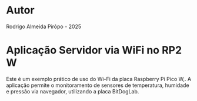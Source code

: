 # Autor

Rodrigo Almeida Pirôpo - 2025

# Aplicação Servidor via WiFi no RP2 W

Este é um exemplo prático de uso do Wi-Fi da placa Raspberry Pi Pico W,. A aplicação permite o monitoramento de sensores de temperatura, humidade e pressão via navegador, utilizando a placa BitDogLab.
